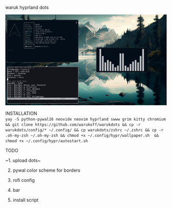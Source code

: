 waruk hyprland dots

![screenshot](https://github.com/warukoff/warukdots/blob/main/screenshots/readmescreenshot.jpg)

INSTALLATION  
``yay -S python-pywal16 neovide neovim hyprland swww grim kitty chromium && git clone https://github.com/warukoff/warukdots && cp -r warukdots/config/* ~/.config/ && cp warukdots/zshrc ~/.zshrc && cp -r .oh-my-zsh ~/.oh-my-zsh && chmod +x ~/.config/hypr/wallpaper.sh  && chmod +x ~/.config/hypr/autostart.sh
``

TODO

~1. upload dots~

2. pywal color scheme for borders

3. rofi config

4. bar

5. install script
